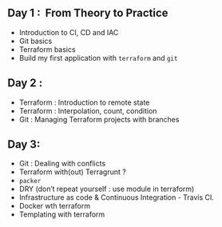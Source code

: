 Day 1 :  From Theory to Practice
---------------------------------

- Introduction to CI, CD and IAC
- Git basics
- Terraform basics
- Build my first application with `terraform` and `git`

Day 2 :
--------

- Terraform : Introduction to remote state
- Terraform : Interpolation, count, condition
- Git : Managing Terraform projects with branches

Day 3:
-------

- Git : Dealing with conflicts
- Terraform with(out) Terragrunt ?
- `packer`
- DRY (don’t repeat yourself : use module in terraform)
- Infrastructure as code & Continuous Integration - Travis CI.
- Docker wth terraform
- Templating with terraform

